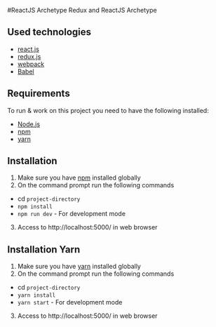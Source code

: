 #ReactJS Archetype
Redux and ReactJS Archetype

## Used technologies
- [react.js](https://facebook.github.io/react/)
- [redux.js](http://redux.js.org/)
- [webpack](https://webpack.github.io/)
- [Babel](https://babeljs.io/)

## Requirements
To run & work on this project you need to have the following installed:
- [Node.js](http://nodejs.org/)
- [npm](https://www.npmjs.org/)
- [yarn](https://github.com/yarnpkg/yarn)

## Installation
1. Make sure you have [npm](https://www.npmjs.org/) installed globally
2. On the command prompt run the following commands
- cd `project-directory`
- `npm install`
- `npm run dev` - For development mode
3. Access to http://localhost:5000/ in web browser

## Installation Yarn
1. Make sure you have [yarn](https://github.com/yarnpkg/yarn) installed globally
2. On the command prompt run the following commands
- cd `project-directory`
- `yarn install`
- `yarn start` - For development mode
3. Access to http://localhost:5000/ in web browser
